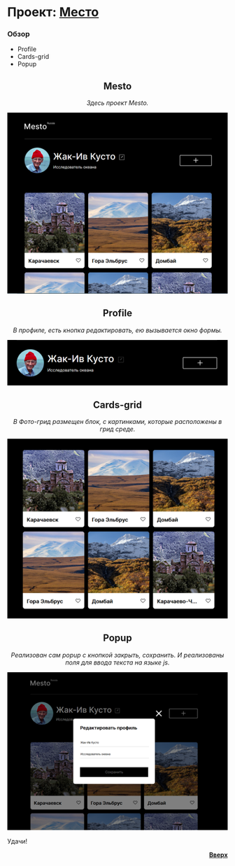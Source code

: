 <a id="anchor"></a>
# Проект: [Место]()

### Обзор

* Profile
* Cards-grid
* Popup


__<h2 align="center">Mesto</h2>__
_<p align="center">Здесь проект Mesto.</p>_
![Картинка, Mesto](readme_assets/Mesto.png)


__<h2 align="center">Profile</h2>__
_<p align="center">В профиле, есть кнопка редактировать, ею вызывается окно формы.</p>_
![Картинка колонка грид](readme_assets/Profile.png)


__<h2 align="center">Cards-grid</h2>__
_<p align="center">В Фото-грид размещен блок, с картинками, которые расположены в грид среде.</p>_
![Картинка, колонка грид](readme_assets/Grid.png)


__<h2 align="center">Popup</h2>__
_<p align="center">Реализован сам popup с кнопкой закрыть, сохранить. И реализованы поля для ввода текста на языке js.</p>_
![Картинка колонка грид](readme_assets/Popup.png)

Удачи!
[__<p align="end">Вверх</p>__](#anchor)